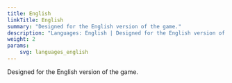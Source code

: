 ```yaml
---
title: English
linkTitle: English
summary: "Designed for the English version of the game."
description: "Languages: English | Designed for the English version of the game."
weight: 2
params:
    svg: languages_english
---
```


Designed for the English version of the game.